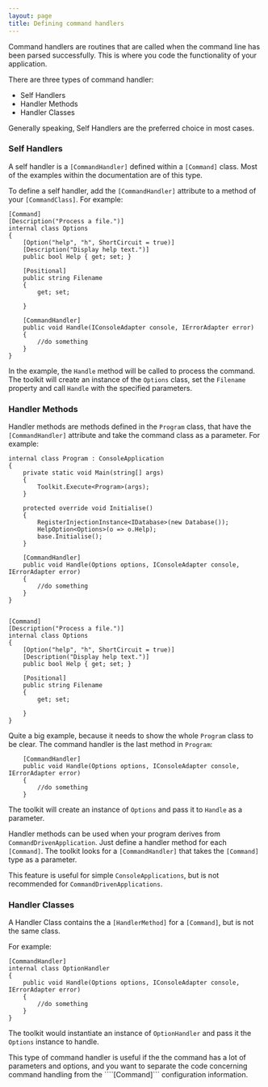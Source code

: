 ```yaml
---
layout: page
title: Defining command handlers
---
```


Command handlers are routines that are called when the command line has been parsed successfully. This is where you code the functionality of your application.

There are three types of command handler:

* Self Handlers
* Handler Methods
* Handler Classes

Generally speaking, Self Handlers are the preferred choice in most cases.

### Self Handlers
A self handler is a ```[CommandHandler]``` defined within a ```[Command]``` class. Most of the examples within the documentation are of this type.

To define a self handler, add the ```[CommandHandler]``` attribute to a method of your ```[CommandClass]```. For example:

    [Command]
    [Description("Process a file.")]
    internal class Options
    {
        [Option("help", "h", ShortCircuit = true)]
        [Description("Display help text.")]
        public bool Help { get; set; }

        [Positional]
        public string Filename
        {
            get; set;
            
        }

        [CommandHandler]
        public void Handle(IConsoleAdapter console, IErrorAdapter error)
        {
            //do something
        }
    }

In the example, the ```Handle``` method will be called to process the command. The toolkit will create an instance of the ```Options``` class, set the ```Filename``` property and call ```Handle``` with the specified parameters. 

### Handler Methods
Handler methods are methods defined in the ```Program``` class, that have the ```[CommandHandler]``` attribute and take the command class as a parameter. For example:

    internal class Program : ConsoleApplication
    {
        private static void Main(string[] args)
        {
            Toolkit.Execute<Program>(args);
        }

        protected override void Initialise()
        {
            RegisterInjectionInstance<IDatabase>(new Database());
            HelpOption<Options>(o => o.Help);
            base.Initialise();
        }

        [CommandHandler]
        public void Handle(Options options, IConsoleAdapter console, IErrorAdapter error)
        {
            //do something
        }
    }


    [Command]
    [Description("Process a file.")]
    internal class Options
    {
        [Option("help", "h", ShortCircuit = true)]
        [Description("Display help text.")]
        public bool Help { get; set; }

        [Positional]
        public string Filename
        {
            get; set;
            
        }
    }

Quite a big example, because it needs to show the whole ```Program``` class to be clear. The command handler is the last method in ```Program```:

        [CommandHandler]
        public void Handle(Options options, IConsoleAdapter console, IErrorAdapter error)
        {
            //do something
        }

The toolkit will create an instance of ```Options``` and pass it to ```Handle``` as a parameter.

Handler methods can be used when your program derives from ```CommandDrivenApplication```. Just define a handler method for each ```[Command]```. The toolkit looks for a ```[CommandHandler]``` that takes the ```[Command]``` type as a parameter.

This feature is useful for simple ```ConsoleApplications```, but is not recommended for ```CommandDrivenApplications```.

### Handler Classes
A Handler Class contains the a ```[HandlerMethod]``` for a ```[Command]```, but is not the same class.

For example:

    [CommandHandler]
    internal class OptionHandler
    {
        public void Handle(Options options, IConsoleAdapter console, IErrorAdapter error)
        {
            //do something
        }
    }

The toolkit would instantiate an instance of ```OptionHandler``` and pass it the ```Options``` instance to handle.

This type of command handler is useful if the the command has a lot of parameters and options, and you want to separate the code concerning command handling from the ````[Command]``` configuration information.
